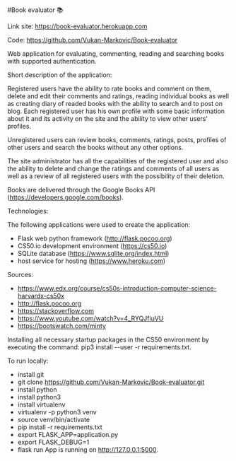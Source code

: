 #Book evaluator :books:

Link site: https://book-evaluator.herokuapp.com

Code: https://github.com/Vukan-Markovic/Book-evaluator

Web application for evaluating, commenting, reading and searching books with supported authentication.

Short description of the application:

Registered users have the ability to rate books and comment on them, delete and edit their comments and ratings, reading individual books as well as creating diary of readed books with the ability to search and to post on blog. Each registered user has his own profile
with some basic information about it and its activity on the site and the ability to view other users' profiles.

Unregistered users can review books, comments, ratings, posts, profiles of other users and search the books without any other options.

The site administrator has all the capabilities of the registered user and also the ability to delete and change the ratings and comments of all users as well as a review of all registered users with the possibility of their deletion.

Books are delivered through the Google Books API (https://developers.google.com/books).

Technologies:

The following applications were used to create the application:
- Flask web python framework (http://flask.pocoo.org)
- CS50.io development environment (https://cs50.io)
- SQLite database (https://www.sqlite.org/index.html)
- host service for hosting (https://www.heroku.com)

Sources:
- https://www.edx.org/course/cs50s-introduction-computer-science-harvardx-cs50x
- http://flask.pocoo.org
- https://stackoverflow.com
- https://www.youtube.com/watch?v=4_RYQJfiuVU
- https://bootswatch.com/minty

Installing all necessary startup packages in the CS50 environment by executing the command: pip3 install --user -r requirements.txt.

To run locally:
- install git
- git clone https://github.com/Vukan-Markovic/Book-evaluator.git
- install python  
- install python3 
- install virtualenv
- virtualenv -p python3 venv
- source venv/bin/activate 
- pip install -r requirements.txt
- export FLASK_APP=application.py 
- export FLASK_DEBUG=1 
- flask run
App is running on http://127.0.0.1:5000.
